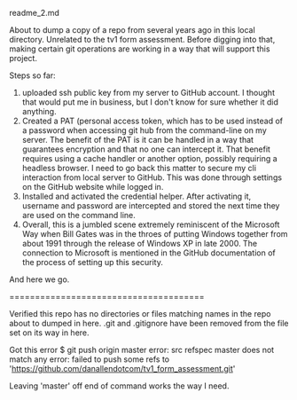 readme_2.md

About to dump a copy of a repo from several years ago in this local directory.  Unrelated to the tv1 form assessment.  Before digging into that, making certain git operations are working in a way that will support this project.

Steps so far:
1.  uploaded ssh public key from my server to GitHub account.  I thought that would put me in business, but I don't know for sure whether it did anything.
2.  Created a PAT (personal access token, which has to be used instead of a password when accessing git hub from the command-line on my server.  The benefit of the PAT is it can be handled in a way that guarantees encryption and that no one can intercept it.  That benefit requires using a cache handler or another option, possibly requiring a headless browser.  I need to go back this matter to secure my cli interaction from local server to GitHub.  This was done through settings on the GitHub website while logged in.
3.  Installed and activated the credential helper.  After activating it, username and password are intercepted and stored the next time they are used on the command line.
4.  Overall, this is a jumbled scene extremely reminiscent of the Microsoft Way when Bill Gates was in the throes of putting Windows together from about 1991 through the release of Windows XP in late 2000.  The connection to Microsoft is mentioned in the GitHub documentation of the process of setting up this security.

And here we go.


======================================

Verified this repo has no directories or files matching names in the repo about to dumped in here.  .git and .gitignore have been removed from the file set on its way in here.


Got this error
$ git push origin master
error: src refspec master does not match any
error: failed to push some refs to 'https://github.com/danallendotcom/tv1_form_assessment.git'

Leaving 'master' off end of command works the way I need.
